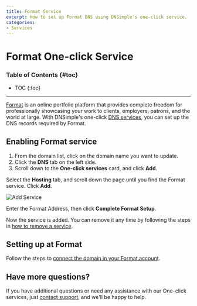 ```yaml
---
title: Format Service
excerpt: How to set up Format DNS using DNSimple's one-click service.
categories:
- Services
---
```


# Format One-click Service

### Table of Contents {#toc}

* TOC
{:toc}

---

[Format](https://www.format.com) is an online portfolio platform that provides complete freedom for professionally showcasing your work to clients, employers, patrons, and the world at large. With DNSimple's one-click [DNS services](/categories/services/), you can set up the DNS records required by Format.


## Enabling Format service

1. From the domain list, click on the domain name you want to update.
2. Click the **DNS** tab on the left side.
3. Scroll down to the **One-click services** card, and click **Add**.

<!--- needs screenshot -->

Select the **Hosting** tab, and scroll down the page until you find the Format service. Click **Add**.

![Add Service](/files/services-format.png)

Enter the Format Address, then click  **Complete Format Setup**.

<!--- needs screenshot -->

Now the service is added. You can remove it any time by following the steps in [how to remove a service](/articles/services/#removing-services).

## Setting up at Format

Follow the steps to [connect the domain in your Format account](https://help.format.com/hc/en-us/articles/32334520052755-Connect-your-Domain-com-custom-domain-name).

## Have more questions?

If you have additional questions or need any assistance with our One-click services, just [contact support](https://dnsimple.com/feedback), and we'll be happy to help.
